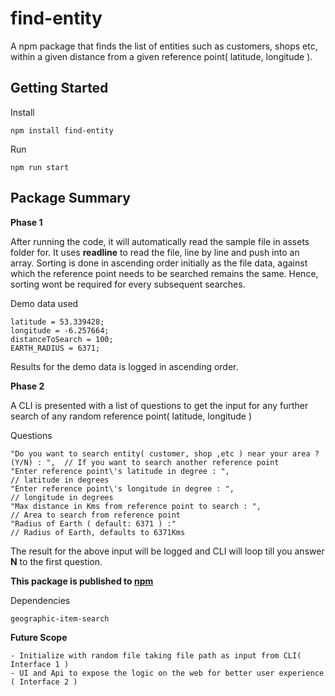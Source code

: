 # find-entity
A npm package that finds the list of entities such as customers, shops etc, within a given distance from a given 
reference point( latitude, longitude ).


## Getting Started

Install
```
npm install find-entity
```

Run
```
npm run start
```

## Package Summary

**Phase 1**

After running the code, it will automatically read the sample file in assets folder for.
It uses **readline** to read the file, line by line and push into an array.
Sorting is done in ascending order initially as the file data, against which the reference point needs to be searched remains the same. Hence, sorting wont be required for every subsequent searches.

Demo data used
```
latitude = 53.339428;
longitude = -6.257664; 
distanceToSearch = 100;
EARTH_RADIUS = 6371;
```

Results for the demo data is logged in ascending order.

**Phase 2**

A CLI is presented with a list of questions to get the input for any further search of any random reference point( latitude, longitude )

Questions
```
"Do you want to search entity( customer, shop ,etc ) near your area ? (Y/N) : ",  // If you want to search another reference point
"Enter reference point\'s latitude in degree : ",                                 // latitude in degrees
"Enter reference point\'s longitude in degree : ",                                // longitude in degrees
"Max distance in Kms from reference point to search : ",                          // Area to search from reference point
"Radius of Earth ( default: 6371 ) :"                                             // Radius of Earth, defaults to 6371Kms
``` 

The result for the above input will be logged and CLI will loop till you answer **N** to the first question.




**This package is published to [npm](https://www.npmjs.com/package/find-entity)**

Dependencies
```
geographic-item-search
```


**Future Scope**
```
- Initialize with random file taking file path as input from CLI( Interface 1 )
- UI and Api to expose the logic on the web for better user experience ( Interface 2 )
